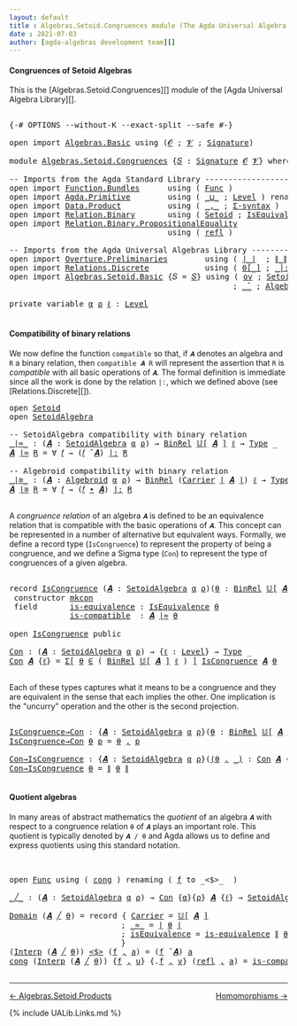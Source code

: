 ```yaml
---
layout: default
title : Algebras.Setoid.Congruences module (The Agda Universal Algebra Library)
date : 2021-07-03
author: [agda-algebras development team][]
---
```


#### <a id="congruences-of-setoidalgebras">Congruences of Setoid Algebras</a>

This is the [Algebras.Setoid.Congruences][] module of the [Agda Universal Algebra Library][].

<pre class="Agda">

<a id="355" class="Symbol">{-#</a> <a id="359" class="Keyword">OPTIONS</a> <a id="367" class="Pragma">--without-K</a> <a id="379" class="Pragma">--exact-split</a> <a id="393" class="Pragma">--safe</a> <a id="400" class="Symbol">#-}</a>

<a id="405" class="Keyword">open</a> <a id="410" class="Keyword">import</a> <a id="417" href="Algebras.Basic.html" class="Module">Algebras.Basic</a> <a id="432" class="Keyword">using</a> <a id="438" class="Symbol">(</a><a id="439" href="Algebras.Basic.html#1140" class="Generalizable">𝓞</a> <a id="441" class="Symbol">;</a> <a id="443" href="Algebras.Basic.html#1142" class="Generalizable">𝓥</a> <a id="445" class="Symbol">;</a> <a id="447" href="Algebras.Basic.html#3566" class="Function">Signature</a><a id="456" class="Symbol">)</a>

<a id="459" class="Keyword">module</a> <a id="466" href="Algebras.Setoid.Congruences.html" class="Module">Algebras.Setoid.Congruences</a> <a id="494" class="Symbol">{</a><a id="495" href="Algebras.Setoid.Congruences.html#495" class="Bound">𝑆</a> <a id="497" class="Symbol">:</a> <a id="499" href="Algebras.Basic.html#3566" class="Function">Signature</a> <a id="509" href="Algebras.Basic.html#1140" class="Generalizable">𝓞</a> <a id="511" href="Algebras.Basic.html#1142" class="Generalizable">𝓥</a><a id="512" class="Symbol">}</a> <a id="514" class="Keyword">where</a>

<a id="521" class="Comment">-- Imports from the Agda Standard Library ---------------------------------------</a>
<a id="603" class="Keyword">open</a> <a id="608" class="Keyword">import</a> <a id="615" href="Function.Bundles.html" class="Module">Function.Bundles</a>      <a id="637" class="Keyword">using</a> <a id="643" class="Symbol">(</a> <a id="645" href="Function.Bundles.html#1868" class="Record">Func</a> <a id="650" class="Symbol">)</a>
<a id="652" class="Keyword">open</a> <a id="657" class="Keyword">import</a> <a id="664" href="Agda.Primitive.html" class="Module">Agda.Primitive</a>        <a id="686" class="Keyword">using</a> <a id="692" class="Symbol">(</a> <a id="694" href="Agda.Primitive.html#810" class="Primitive Operator">_⊔_</a> <a id="698" class="Symbol">;</a> <a id="700" href="Agda.Primitive.html#597" class="Postulate">Level</a> <a id="706" class="Symbol">)</a> <a id="708" class="Keyword">renaming</a> <a id="717" class="Symbol">(</a> <a id="719" href="Agda.Primitive.html#326" class="Primitive">Set</a> <a id="723" class="Symbol">to</a> <a id="726" class="Primitive">Type</a> <a id="731" class="Symbol">)</a>
<a id="733" class="Keyword">open</a> <a id="738" class="Keyword">import</a> <a id="745" href="Data.Product.html" class="Module">Data.Product</a>          <a id="767" class="Keyword">using</a> <a id="773" class="Symbol">(</a> <a id="775" href="Agda.Builtin.Sigma.html#236" class="InductiveConstructor Operator">_,_</a> <a id="779" class="Symbol">;</a> <a id="781" href="Data.Product.html#916" class="Function">Σ-syntax</a> <a id="790" class="Symbol">)</a>
<a id="792" class="Keyword">open</a> <a id="797" class="Keyword">import</a> <a id="804" href="Relation.Binary.html" class="Module">Relation.Binary</a>       <a id="826" class="Keyword">using</a> <a id="832" class="Symbol">(</a> <a id="834" href="Relation.Binary.Bundles.html#1009" class="Record">Setoid</a> <a id="841" class="Symbol">;</a> <a id="843" href="Relation.Binary.Structures.html#1522" class="Record">IsEquivalence</a> <a id="857" class="Symbol">)</a> <a id="859" class="Keyword">renaming</a> <a id="868" class="Symbol">(</a> <a id="870" href="Relation.Binary.Core.html#882" class="Function">Rel</a> <a id="874" class="Symbol">to</a> <a id="877" class="Function">BinRel</a> <a id="884" class="Symbol">)</a>
<a id="886" class="Keyword">open</a> <a id="891" class="Keyword">import</a> <a id="898" href="Relation.Binary.PropositionalEquality.html" class="Module">Relation.Binary.PropositionalEquality</a>
                                  <a id="970" class="Keyword">using</a> <a id="976" class="Symbol">(</a> <a id="978" href="Agda.Builtin.Equality.html#208" class="InductiveConstructor">refl</a> <a id="983" class="Symbol">)</a>

<a id="986" class="Comment">-- Imports from the Agda Universal Algebras Library ------------------------------</a>
<a id="1069" class="Keyword">open</a> <a id="1074" class="Keyword">import</a> <a id="1081" href="Overture.Preliminaries.html" class="Module">Overture.Preliminaries</a>        <a id="1111" class="Keyword">using</a> <a id="1117" class="Symbol">(</a> <a id="1119" href="Overture.Preliminaries.html#4227" class="Function Operator">∣_∣</a>  <a id="1124" class="Symbol">;</a> <a id="1126" href="Overture.Preliminaries.html#4265" class="Function Operator">∥_∥</a>  <a id="1131" class="Symbol">)</a>
<a id="1133" class="Keyword">open</a> <a id="1138" class="Keyword">import</a> <a id="1145" href="Relations.Discrete.html" class="Module">Relations.Discrete</a>            <a id="1175" class="Keyword">using</a> <a id="1181" class="Symbol">(</a> <a id="1183" href="Relations.Discrete.html#4184" class="Function Operator">0[_]</a> <a id="1188" class="Symbol">;</a> <a id="1190" href="Relations.Discrete.html#6531" class="Function Operator">_|:_</a> <a id="1195" class="Symbol">)</a>
<a id="1197" class="Keyword">open</a> <a id="1202" class="Keyword">import</a> <a id="1209" href="Algebras.Setoid.Basic.html" class="Module">Algebras.Setoid.Basic</a> <a id="1231" class="Symbol">{</a><a id="1232" class="Argument">𝑆</a> <a id="1234" class="Symbol">=</a> <a id="1236" href="Algebras.Setoid.Congruences.html#495" class="Bound">𝑆</a><a id="1237" class="Symbol">}</a> <a id="1239" class="Keyword">using</a> <a id="1245" class="Symbol">(</a> <a id="1247" href="Algebras.Setoid.Basic.html#1150" class="Function">ov</a> <a id="1250" class="Symbol">;</a> <a id="1252" href="Algebras.Setoid.Basic.html#3240" class="Record">SetoidAlgebra</a> <a id="1266" class="Symbol">;</a> <a id="1268" href="Algebras.Setoid.Basic.html#3841" class="Function Operator">𝕌[_]</a>
                                                <a id="1321" class="Symbol">;</a> <a id="1323" href="Algebras.Setoid.Basic.html#4473" class="Function Operator">_̂_</a> <a id="1327" class="Symbol">;</a> <a id="1329" href="Algebras.Setoid.Basic.html#2775" class="Function">Algebroid</a> <a id="1339" class="Symbol">;</a> <a id="1341" href="Algebras.Setoid.Basic.html#4335" class="Function Operator">_∙_</a> <a id="1345" class="Symbol">)</a>

<a id="1348" class="Keyword">private</a> <a id="1356" class="Keyword">variable</a> <a id="1365" href="Algebras.Setoid.Congruences.html#1365" class="Generalizable">α</a> <a id="1367" href="Algebras.Setoid.Congruences.html#1367" class="Generalizable">ρ</a> <a id="1369" href="Algebras.Setoid.Congruences.html#1369" class="Generalizable">ℓ</a> <a id="1371" class="Symbol">:</a> <a id="1373" href="Agda.Primitive.html#597" class="Postulate">Level</a>

</pre>

#### <a id="compatibility-of-binary-relations">Compatibility of binary relations</a>

We now define the function `compatible` so that, if `𝑨` denotes an algebra and `R` a binary relation, then `compatible 𝑨 R` will represent the assertion that `R` is *compatible* with all basic operations of `𝑨`. The formal definition is immediate since all the work is done by the relation `|:`, which we defined above (see [Relations.Discrete][]).

<pre class="Agda">
<a id="1841" class="Keyword">open</a> <a id="1846" href="Relation.Binary.Bundles.html#1009" class="Module">Setoid</a>
<a id="1853" class="Keyword">open</a> <a id="1858" href="Algebras.Setoid.Basic.html#3240" class="Module">SetoidAlgebra</a>

<a id="1873" class="Comment">-- SetoidAlgebra compatibility with binary relation</a>
<a id="_∣≈_"></a><a id="1925" href="Algebras.Setoid.Congruences.html#1925" class="Function Operator">_∣≈_</a> <a id="1930" class="Symbol">:</a> <a id="1932" class="Symbol">(</a><a id="1933" href="Algebras.Setoid.Congruences.html#1933" class="Bound">𝑨</a> <a id="1935" class="Symbol">:</a> <a id="1937" href="Algebras.Setoid.Basic.html#3240" class="Record">SetoidAlgebra</a> <a id="1951" href="Algebras.Setoid.Congruences.html#1365" class="Generalizable">α</a> <a id="1953" href="Algebras.Setoid.Congruences.html#1367" class="Generalizable">ρ</a><a id="1954" class="Symbol">)</a> <a id="1956" class="Symbol">→</a> <a id="1958" href="Algebras.Setoid.Congruences.html#877" class="Function">BinRel</a> <a id="1965" href="Algebras.Setoid.Basic.html#3841" class="Function Operator">𝕌[</a> <a id="1968" href="Algebras.Setoid.Congruences.html#1933" class="Bound">𝑨</a> <a id="1970" href="Algebras.Setoid.Basic.html#3841" class="Function Operator">]</a> <a id="1972" href="Algebras.Setoid.Congruences.html#1369" class="Generalizable">ℓ</a> <a id="1974" class="Symbol">→</a> <a id="1976" href="Algebras.Setoid.Congruences.html#726" class="Primitive">Type</a> <a id="1981" class="Symbol">_</a>
<a id="1983" href="Algebras.Setoid.Congruences.html#1983" class="Bound">𝑨</a> <a id="1985" href="Algebras.Setoid.Congruences.html#1925" class="Function Operator">∣≈</a> <a id="1988" href="Algebras.Setoid.Congruences.html#1988" class="Bound">R</a> <a id="1990" class="Symbol">=</a> <a id="1992" class="Symbol">∀</a> <a id="1994" href="Algebras.Setoid.Congruences.html#1994" class="Bound">𝑓</a> <a id="1996" class="Symbol">→</a> <a id="1998" class="Symbol">(</a><a id="1999" href="Algebras.Setoid.Congruences.html#1994" class="Bound">𝑓</a> <a id="2001" href="Algebras.Setoid.Basic.html#4473" class="Function Operator">̂</a> <a id="2003" href="Algebras.Setoid.Congruences.html#1983" class="Bound">𝑨</a><a id="2004" class="Symbol">)</a> <a id="2006" href="Relations.Discrete.html#6531" class="Function Operator">|:</a> <a id="2009" href="Algebras.Setoid.Congruences.html#1988" class="Bound">R</a>

<a id="2012" class="Comment">-- Algebroid compatibility with binary relation</a>
<a id="_∣≋_"></a><a id="2060" href="Algebras.Setoid.Congruences.html#2060" class="Function Operator">_∣≋_</a> <a id="2065" class="Symbol">:</a> <a id="2067" class="Symbol">(</a><a id="2068" href="Algebras.Setoid.Congruences.html#2068" class="Bound">𝑨</a> <a id="2070" class="Symbol">:</a> <a id="2072" href="Algebras.Setoid.Basic.html#2775" class="Function">Algebroid</a> <a id="2082" href="Algebras.Setoid.Congruences.html#1365" class="Generalizable">α</a> <a id="2084" href="Algebras.Setoid.Congruences.html#1367" class="Generalizable">ρ</a><a id="2085" class="Symbol">)</a> <a id="2087" class="Symbol">→</a> <a id="2089" href="Algebras.Setoid.Congruences.html#877" class="Function">BinRel</a> <a id="2096" class="Symbol">(</a><a id="2097" href="Relation.Binary.Bundles.html#1072" class="Field">Carrier</a> <a id="2105" href="Overture.Preliminaries.html#4227" class="Function Operator">∣</a> <a id="2107" href="Algebras.Setoid.Congruences.html#2068" class="Bound">𝑨</a> <a id="2109" href="Overture.Preliminaries.html#4227" class="Function Operator">∣</a><a id="2110" class="Symbol">)</a> <a id="2112" href="Algebras.Setoid.Congruences.html#1369" class="Generalizable">ℓ</a> <a id="2114" class="Symbol">→</a> <a id="2116" href="Algebras.Setoid.Congruences.html#726" class="Primitive">Type</a> <a id="2121" class="Symbol">_</a>
<a id="2123" href="Algebras.Setoid.Congruences.html#2123" class="Bound">𝑨</a> <a id="2125" href="Algebras.Setoid.Congruences.html#2060" class="Function Operator">∣≋</a> <a id="2128" href="Algebras.Setoid.Congruences.html#2128" class="Bound">R</a> <a id="2130" class="Symbol">=</a> <a id="2132" class="Symbol">∀</a> <a id="2134" href="Algebras.Setoid.Congruences.html#2134" class="Bound">𝑓</a> <a id="2136" class="Symbol">→</a> <a id="2138" class="Symbol">(</a><a id="2139" href="Algebras.Setoid.Congruences.html#2134" class="Bound">𝑓</a> <a id="2141" href="Algebras.Setoid.Basic.html#4335" class="Function Operator">∙</a> <a id="2143" href="Algebras.Setoid.Congruences.html#2123" class="Bound">𝑨</a><a id="2144" class="Symbol">)</a> <a id="2146" href="Relations.Discrete.html#6531" class="Function Operator">|:</a> <a id="2149" href="Algebras.Setoid.Congruences.html#2128" class="Bound">R</a>

</pre>


A *congruence relation* of an algebra `𝑨` is defined to be an equivalence relation that is compatible with the basic operations of `𝑨`.  This concept can be represented in a number of alternative but equivalent ways.
Formally, we define a record type (`IsCongruence`) to represent the property of being a congruence, and we define a Sigma type (`Con`) to represent the type of congruences of a given algebra.

<pre class="Agda">

<a id="2589" class="Keyword">record</a> <a id="IsCongruence"></a><a id="2596" href="Algebras.Setoid.Congruences.html#2596" class="Record">IsCongruence</a> <a id="2609" class="Symbol">(</a><a id="2610" href="Algebras.Setoid.Congruences.html#2610" class="Bound">𝑨</a> <a id="2612" class="Symbol">:</a> <a id="2614" href="Algebras.Setoid.Basic.html#3240" class="Record">SetoidAlgebra</a> <a id="2628" href="Algebras.Setoid.Congruences.html#1365" class="Generalizable">α</a> <a id="2630" href="Algebras.Setoid.Congruences.html#1367" class="Generalizable">ρ</a><a id="2631" class="Symbol">)(</a><a id="2633" href="Algebras.Setoid.Congruences.html#2633" class="Bound">θ</a> <a id="2635" class="Symbol">:</a> <a id="2637" href="Algebras.Setoid.Congruences.html#877" class="Function">BinRel</a> <a id="2644" href="Algebras.Setoid.Basic.html#3841" class="Function Operator">𝕌[</a> <a id="2647" href="Algebras.Setoid.Congruences.html#2610" class="Bound">𝑨</a> <a id="2649" href="Algebras.Setoid.Basic.html#3841" class="Function Operator">]</a> <a id="2651" href="Algebras.Setoid.Congruences.html#1369" class="Generalizable">ℓ</a><a id="2652" class="Symbol">)</a> <a id="2654" class="Symbol">:</a> <a id="2656" href="Algebras.Setoid.Congruences.html#726" class="Primitive">Type</a> <a id="2661" class="Symbol">(</a><a id="2662" href="Algebras.Setoid.Basic.html#1150" class="Function">ov</a> <a id="2665" href="Algebras.Setoid.Congruences.html#2651" class="Bound">ℓ</a> <a id="2667" href="Agda.Primitive.html#810" class="Primitive Operator">⊔</a> <a id="2669" href="Algebras.Setoid.Congruences.html#2628" class="Bound">α</a><a id="2670" class="Symbol">)</a>  <a id="2673" class="Keyword">where</a>
 <a id="2680" class="Keyword">constructor</a> <a id="mkcon"></a><a id="2692" href="Algebras.Setoid.Congruences.html#2692" class="InductiveConstructor">mkcon</a>
 <a id="2699" class="Keyword">field</a>       <a id="IsCongruence.is-equivalence"></a><a id="2711" href="Algebras.Setoid.Congruences.html#2711" class="Field">is-equivalence</a> <a id="2726" class="Symbol">:</a> <a id="2728" href="Relation.Binary.Structures.html#1522" class="Record">IsEquivalence</a> <a id="2742" href="Algebras.Setoid.Congruences.html#2633" class="Bound">θ</a>
             <a id="IsCongruence.is-compatible"></a><a id="2757" href="Algebras.Setoid.Congruences.html#2757" class="Field">is-compatible</a>  <a id="2772" class="Symbol">:</a> <a id="2774" href="Algebras.Setoid.Congruences.html#2610" class="Bound">𝑨</a> <a id="2776" href="Algebras.Setoid.Congruences.html#1925" class="Function Operator">∣≈</a> <a id="2779" href="Algebras.Setoid.Congruences.html#2633" class="Bound">θ</a>

<a id="2782" class="Keyword">open</a> <a id="2787" href="Algebras.Setoid.Congruences.html#2596" class="Module">IsCongruence</a> <a id="2800" class="Keyword">public</a>

<a id="Con"></a><a id="2808" href="Algebras.Setoid.Congruences.html#2808" class="Function">Con</a> <a id="2812" class="Symbol">:</a> <a id="2814" class="Symbol">(</a><a id="2815" href="Algebras.Setoid.Congruences.html#2815" class="Bound">𝑨</a> <a id="2817" class="Symbol">:</a> <a id="2819" href="Algebras.Setoid.Basic.html#3240" class="Record">SetoidAlgebra</a> <a id="2833" href="Algebras.Setoid.Congruences.html#1365" class="Generalizable">α</a> <a id="2835" href="Algebras.Setoid.Congruences.html#1367" class="Generalizable">ρ</a><a id="2836" class="Symbol">)</a> <a id="2838" class="Symbol">→</a> <a id="2840" class="Symbol">{</a><a id="2841" href="Algebras.Setoid.Congruences.html#2841" class="Bound">ℓ</a> <a id="2843" class="Symbol">:</a> <a id="2845" href="Agda.Primitive.html#597" class="Postulate">Level</a><a id="2850" class="Symbol">}</a> <a id="2852" class="Symbol">→</a> <a id="2854" href="Algebras.Setoid.Congruences.html#726" class="Primitive">Type</a> <a id="2859" class="Symbol">_</a>
<a id="2861" href="Algebras.Setoid.Congruences.html#2808" class="Function">Con</a> <a id="2865" href="Algebras.Setoid.Congruences.html#2865" class="Bound">𝑨</a> <a id="2867" class="Symbol">{</a><a id="2868" href="Algebras.Setoid.Congruences.html#2868" class="Bound">ℓ</a><a id="2869" class="Symbol">}</a> <a id="2871" class="Symbol">=</a> <a id="2873" href="Data.Product.html#916" class="Function">Σ[</a> <a id="2876" href="Algebras.Setoid.Congruences.html#2876" class="Bound">θ</a> <a id="2878" href="Data.Product.html#916" class="Function">∈</a> <a id="2880" class="Symbol">(</a> <a id="2882" href="Algebras.Setoid.Congruences.html#877" class="Function">BinRel</a> <a id="2889" href="Algebras.Setoid.Basic.html#3841" class="Function Operator">𝕌[</a> <a id="2892" href="Algebras.Setoid.Congruences.html#2865" class="Bound">𝑨</a> <a id="2894" href="Algebras.Setoid.Basic.html#3841" class="Function Operator">]</a> <a id="2896" href="Algebras.Setoid.Congruences.html#2868" class="Bound">ℓ</a> <a id="2898" class="Symbol">)</a> <a id="2900" href="Data.Product.html#916" class="Function">]</a> <a id="2902" href="Algebras.Setoid.Congruences.html#2596" class="Record">IsCongruence</a> <a id="2915" href="Algebras.Setoid.Congruences.html#2865" class="Bound">𝑨</a> <a id="2917" href="Algebras.Setoid.Congruences.html#2876" class="Bound">θ</a>

</pre>

Each of these types captures what it means to be a congruence and they are equivalent in the sense that each implies the other. One implication is the "uncurry" operation and the other is the second projection.

<pre class="Agda">

<a id="IsCongruence→Con"></a><a id="3158" href="Algebras.Setoid.Congruences.html#3158" class="Function">IsCongruence→Con</a> <a id="3175" class="Symbol">:</a> <a id="3177" class="Symbol">{</a><a id="3178" href="Algebras.Setoid.Congruences.html#3178" class="Bound">𝑨</a> <a id="3180" class="Symbol">:</a> <a id="3182" href="Algebras.Setoid.Basic.html#3240" class="Record">SetoidAlgebra</a> <a id="3196" href="Algebras.Setoid.Congruences.html#1365" class="Generalizable">α</a> <a id="3198" href="Algebras.Setoid.Congruences.html#1367" class="Generalizable">ρ</a><a id="3199" class="Symbol">}(</a><a id="3201" href="Algebras.Setoid.Congruences.html#3201" class="Bound">θ</a> <a id="3203" class="Symbol">:</a> <a id="3205" href="Algebras.Setoid.Congruences.html#877" class="Function">BinRel</a> <a id="3212" href="Algebras.Setoid.Basic.html#3841" class="Function Operator">𝕌[</a> <a id="3215" href="Algebras.Setoid.Congruences.html#3178" class="Bound">𝑨</a> <a id="3217" href="Algebras.Setoid.Basic.html#3841" class="Function Operator">]</a> <a id="3219" href="Algebras.Setoid.Congruences.html#1369" class="Generalizable">ℓ</a><a id="3220" class="Symbol">)</a> <a id="3222" class="Symbol">→</a> <a id="3224" href="Algebras.Setoid.Congruences.html#2596" class="Record">IsCongruence</a> <a id="3237" href="Algebras.Setoid.Congruences.html#3178" class="Bound">𝑨</a> <a id="3239" href="Algebras.Setoid.Congruences.html#3201" class="Bound">θ</a> <a id="3241" class="Symbol">→</a> <a id="3243" href="Algebras.Setoid.Congruences.html#2808" class="Function">Con</a> <a id="3247" href="Algebras.Setoid.Congruences.html#3178" class="Bound">𝑨</a>
<a id="3249" href="Algebras.Setoid.Congruences.html#3158" class="Function">IsCongruence→Con</a> <a id="3266" href="Algebras.Setoid.Congruences.html#3266" class="Bound">θ</a> <a id="3268" href="Algebras.Setoid.Congruences.html#3268" class="Bound">p</a> <a id="3270" class="Symbol">=</a> <a id="3272" href="Algebras.Setoid.Congruences.html#3266" class="Bound">θ</a> <a id="3274" href="Agda.Builtin.Sigma.html#236" class="InductiveConstructor Operator">,</a> <a id="3276" href="Algebras.Setoid.Congruences.html#3268" class="Bound">p</a>

<a id="Con→IsCongruence"></a><a id="3279" href="Algebras.Setoid.Congruences.html#3279" class="Function">Con→IsCongruence</a> <a id="3296" class="Symbol">:</a> <a id="3298" class="Symbol">{</a><a id="3299" href="Algebras.Setoid.Congruences.html#3299" class="Bound">𝑨</a> <a id="3301" class="Symbol">:</a> <a id="3303" href="Algebras.Setoid.Basic.html#3240" class="Record">SetoidAlgebra</a> <a id="3317" href="Algebras.Setoid.Congruences.html#1365" class="Generalizable">α</a> <a id="3319" href="Algebras.Setoid.Congruences.html#1367" class="Generalizable">ρ</a><a id="3320" class="Symbol">}(</a><a id="3322" href="Algebras.Setoid.Congruences.html#3322" class="Bound">(</a><a id="3323" href="Algebras.Setoid.Congruences.html#3323" class="Bound">θ</a> <a id="3325" href="Agda.Builtin.Sigma.html#236" class="InductiveConstructor Operator">,</a> <a id="3327" href="Algebras.Setoid.Congruences.html#3322" class="Bound">_)</a> <a id="3330" class="Symbol">:</a> <a id="3332" href="Algebras.Setoid.Congruences.html#2808" class="Function">Con</a> <a id="3336" href="Algebras.Setoid.Congruences.html#3299" class="Bound">𝑨</a> <a id="3338" class="Symbol">{</a><a id="3339" href="Algebras.Setoid.Congruences.html#1369" class="Generalizable">ℓ</a><a id="3340" class="Symbol">})</a> <a id="3343" class="Symbol">→</a> <a id="3345" href="Algebras.Setoid.Congruences.html#2596" class="Record">IsCongruence</a> <a id="3358" href="Algebras.Setoid.Congruences.html#3299" class="Bound">𝑨</a> <a id="3360" href="Algebras.Setoid.Congruences.html#3323" class="Bound">θ</a>
<a id="3362" href="Algebras.Setoid.Congruences.html#3279" class="Function">Con→IsCongruence</a> <a id="3379" href="Algebras.Setoid.Congruences.html#3379" class="Bound">θ</a> <a id="3381" class="Symbol">=</a> <a id="3383" href="Overture.Preliminaries.html#4265" class="Function Operator">∥</a> <a id="3385" href="Algebras.Setoid.Congruences.html#3379" class="Bound">θ</a> <a id="3387" href="Overture.Preliminaries.html#4265" class="Function Operator">∥</a>

</pre>


#### <a id="quotient-algebras">Quotient algebras</a>

In many areas of abstract mathematics the *quotient* of an algebra `𝑨` with respect to a congruence relation `θ` of `𝑨` plays an important role. This quotient is typically denoted by `𝑨 / θ` and Agda allows us to define and express quotients using this standard notation.

<pre class="Agda">


<a id="3745" class="Keyword">open</a> <a id="3750" href="Function.Bundles.html#1868" class="Module">Func</a> <a id="3755" class="Keyword">using</a> <a id="3761" class="Symbol">(</a> <a id="3763" href="Function.Bundles.html#1938" class="Field">cong</a> <a id="3768" class="Symbol">)</a> <a id="3770" class="Keyword">renaming</a> <a id="3779" class="Symbol">(</a> <a id="3781" href="Function.Bundles.html#1919" class="Field">f</a> <a id="3783" class="Symbol">to</a> <a id="3786" class="Field">_&lt;$&gt;_</a>  <a id="3793" class="Symbol">)</a>

<a id="_╱_"></a><a id="3796" href="Algebras.Setoid.Congruences.html#3796" class="Function Operator">_╱_</a> <a id="3800" class="Symbol">:</a> <a id="3802" class="Symbol">(</a><a id="3803" href="Algebras.Setoid.Congruences.html#3803" class="Bound">𝑨</a> <a id="3805" class="Symbol">:</a> <a id="3807" href="Algebras.Setoid.Basic.html#3240" class="Record">SetoidAlgebra</a> <a id="3821" href="Algebras.Setoid.Congruences.html#1365" class="Generalizable">α</a> <a id="3823" href="Algebras.Setoid.Congruences.html#1367" class="Generalizable">ρ</a><a id="3824" class="Symbol">)</a> <a id="3826" class="Symbol">→</a> <a id="3828" href="Algebras.Setoid.Congruences.html#2808" class="Function">Con</a> <a id="3832" class="Symbol">{</a><a id="3833" href="Algebras.Setoid.Congruences.html#1365" class="Generalizable">α</a><a id="3834" class="Symbol">}{</a><a id="3836" href="Algebras.Setoid.Congruences.html#1367" class="Generalizable">ρ</a><a id="3837" class="Symbol">}</a> <a id="3839" href="Algebras.Setoid.Congruences.html#3803" class="Bound">𝑨</a> <a id="3841" class="Symbol">{</a><a id="3842" href="Algebras.Setoid.Congruences.html#1369" class="Generalizable">ℓ</a><a id="3843" class="Symbol">}</a> <a id="3845" class="Symbol">→</a> <a id="3847" href="Algebras.Setoid.Basic.html#3240" class="Record">SetoidAlgebra</a> <a id="3861" class="Symbol">_</a> <a id="3863" class="Symbol">_</a>

<a id="3866" href="Algebras.Setoid.Basic.html#3306" class="Field">Domain</a> <a id="3873" class="Symbol">(</a><a id="3874" href="Algebras.Setoid.Congruences.html#3874" class="Bound">𝑨</a> <a id="3876" href="Algebras.Setoid.Congruences.html#3796" class="Function Operator">╱</a> <a id="3878" href="Algebras.Setoid.Congruences.html#3878" class="Bound">θ</a><a id="3879" class="Symbol">)</a> <a id="3881" class="Symbol">=</a> <a id="3883" class="Keyword">record</a> <a id="3890" class="Symbol">{</a> <a id="3892" href="Relation.Binary.Bundles.html#1072" class="Field">Carrier</a> <a id="3900" class="Symbol">=</a> <a id="3902" href="Algebras.Setoid.Basic.html#3841" class="Function Operator">𝕌[</a> <a id="3905" href="Algebras.Setoid.Congruences.html#3874" class="Bound">𝑨</a> <a id="3907" href="Algebras.Setoid.Basic.html#3841" class="Function Operator">]</a>
                        <a id="3933" class="Symbol">;</a> <a id="3935" href="Relation.Binary.Bundles.html#1098" class="Field Operator">_≈_</a> <a id="3939" class="Symbol">=</a> <a id="3941" href="Overture.Preliminaries.html#4227" class="Function Operator">∣</a> <a id="3943" href="Algebras.Setoid.Congruences.html#3878" class="Bound">θ</a> <a id="3945" href="Overture.Preliminaries.html#4227" class="Function Operator">∣</a>
                        <a id="3971" class="Symbol">;</a> <a id="3973" href="Relation.Binary.Bundles.html#1132" class="Field">isEquivalence</a> <a id="3987" class="Symbol">=</a> <a id="3989" href="Algebras.Setoid.Congruences.html#2711" class="Field">is-equivalence</a> <a id="4004" href="Overture.Preliminaries.html#4265" class="Function Operator">∥</a> <a id="4006" href="Algebras.Setoid.Congruences.html#3878" class="Bound">θ</a> <a id="4008" href="Overture.Preliminaries.html#4265" class="Function Operator">∥</a>
                        <a id="4034" class="Symbol">}</a>
<a id="4036" class="Symbol">(</a><a id="4037" href="Algebras.Setoid.Basic.html#3330" class="Field">Interp</a> <a id="4044" class="Symbol">(</a><a id="4045" href="Algebras.Setoid.Congruences.html#4045" class="Bound">𝑨</a> <a id="4047" href="Algebras.Setoid.Congruences.html#3796" class="Function Operator">╱</a> <a id="4049" href="Algebras.Setoid.Congruences.html#4049" class="Bound">θ</a><a id="4050" class="Symbol">))</a> <a id="4053" href="Algebras.Setoid.Congruences.html#3786" class="Field Operator">&lt;$&gt;</a> <a id="4057" class="Symbol">(</a><a id="4058" href="Algebras.Setoid.Congruences.html#4058" class="Bound">f</a> <a id="4060" href="Agda.Builtin.Sigma.html#236" class="InductiveConstructor Operator">,</a> <a id="4062" href="Algebras.Setoid.Congruences.html#4062" class="Bound">a</a><a id="4063" class="Symbol">)</a> <a id="4065" class="Symbol">=</a> <a id="4067" class="Symbol">(</a><a id="4068" href="Algebras.Setoid.Congruences.html#4058" class="Bound">f</a> <a id="4070" href="Algebras.Setoid.Basic.html#4473" class="Function Operator">̂</a> <a id="4072" href="Algebras.Setoid.Congruences.html#4045" class="Bound">𝑨</a><a id="4073" class="Symbol">)</a> <a id="4075" href="Algebras.Setoid.Congruences.html#4062" class="Bound">a</a>
<a id="4077" href="Function.Bundles.html#1938" class="Field">cong</a> <a id="4082" class="Symbol">(</a><a id="4083" href="Algebras.Setoid.Basic.html#3330" class="Field">Interp</a> <a id="4090" class="Symbol">(</a><a id="4091" href="Algebras.Setoid.Congruences.html#4091" class="Bound">𝑨</a> <a id="4093" href="Algebras.Setoid.Congruences.html#3796" class="Function Operator">╱</a> <a id="4095" href="Algebras.Setoid.Congruences.html#4095" class="Bound">θ</a><a id="4096" class="Symbol">))</a> <a id="4099" class="Symbol">{</a><a id="4100" href="Algebras.Setoid.Congruences.html#4100" class="Bound">f</a> <a id="4102" href="Agda.Builtin.Sigma.html#236" class="InductiveConstructor Operator">,</a> <a id="4104" href="Algebras.Setoid.Congruences.html#4104" class="Bound">u</a><a id="4105" class="Symbol">}</a> <a id="4107" class="Symbol">{</a><a id="4108" class="DottedPattern Symbol">.</a><a id="4109" href="Algebras.Setoid.Congruences.html#4100" class="DottedPattern Bound">f</a> <a id="4111" href="Agda.Builtin.Sigma.html#236" class="InductiveConstructor Operator">,</a> <a id="4113" href="Algebras.Setoid.Congruences.html#4113" class="Bound">v</a><a id="4114" class="Symbol">}</a> <a id="4116" class="Symbol">(</a><a id="4117" href="Agda.Builtin.Equality.html#208" class="InductiveConstructor">refl</a> <a id="4122" href="Agda.Builtin.Sigma.html#236" class="InductiveConstructor Operator">,</a> <a id="4124" href="Algebras.Setoid.Congruences.html#4124" class="Bound">a</a><a id="4125" class="Symbol">)</a> <a id="4127" class="Symbol">=</a> <a id="4129" href="Algebras.Setoid.Congruences.html#2757" class="Field">is-compatible</a>  <a id="4144" href="Overture.Preliminaries.html#4265" class="Function Operator">∥</a> <a id="4146" href="Algebras.Setoid.Congruences.html#4095" class="Bound">θ</a> <a id="4148" href="Overture.Preliminaries.html#4265" class="Function Operator">∥</a> <a id="4150" href="Algebras.Setoid.Congruences.html#4100" class="Bound">f</a> <a id="4152" href="Algebras.Setoid.Congruences.html#4124" class="Bound">a</a>

</pre>

--------------------------------------

[← Algebras.Setoid.Products](Algebras.Setoid.Products.html)
<span style="float:right;">[Homomorphisms →](Homomorphisms.html)</span>

{% include UALib.Links.md %}


[agda-algebras development team]: https://github.com/ualib/agda-algebras#the-agda-algebras-development-team






